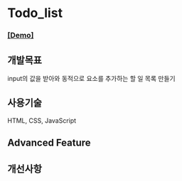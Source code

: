 # Todo_list

### [[Demo]](https://wjdghks95.github.io/Study/Projects/Todo_list/index.html)

## 개발목표
input의 값을 받아와 동적으로 요소를 추가하는 할 일 목록 만들기

## 사용기술
HTML, CSS, JavaScript

## Advanced Feature

## 개선사항

